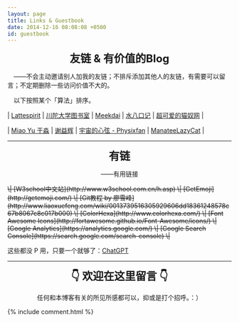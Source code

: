 ```yaml
---
layout: page
title: Links & Guestbook
date: 2014-12-16 08:08:08 +0500
id: guestbook
---
```


<center><i class="fas fa-chess-rook fa-3x"></i></center>

<p><center><strong><font size="5">友链 & 有价值的Blog</font></strong></center></p>

　——不会主动邀请别人加我的友链；不排斥添加其他人的友链，有需要可以留言；不定期删除一些访问价值不大的。

　以下按照某个「算法」排序。

\| [Lattespirit](http://www.lattespirit.com/) \| [川陀大学图书室](https://www.shimmy1996.com/) \| [Meekdai](http://meekdai.com/) \| [水八口记](https://blog.shuiba.co/) \| [超可爱的猫奴网](http://mao.nu) \|

\| [Miao Yu 于淼](https://yufree.cn/) \| [谢益辉](https://yihui.name/cn/) \| [宇宙的心弦 - Physixfan](https://www.physixfan.com/) \| [ManateeLazyCat](https://manateelazycat.github.io) \|

------

<p><center><strong><font size="5">有链</font></strong></center></p>
<p></p><center>——有用链接</center><p></p>
<s>\| [W3school中文站](http://www.w3school.com.cn/h.asp) \| [GetEmoji](http://getemoji.com/) \| [Git教程 by 廖雪峰](http://www.liaoxuefeng.com/wiki/0013739516305929606dd18361248578c67b8067c8c017b000) \| [ColorHexa](http://www.colorhexa.com/) \| [Font Awesome Icons](http://fortawesome.github.io/Font-Awesome/icons/) \| [Google Analytics](https://analytics.google.com/) \| [Google Search Console](https://search.google.com/search-console) \|</s>

这些都没 P 用，只要一个就够了：[ChatGPT](https://chat.openai.com/)

------

<p><center><strong><font size="5">👇 欢迎在这里留言 👇</font></strong></center></p>
<p></p><center>任何和本博客有关的所见所感都可以，抑或是打个招呼。：）</center><p></p>

<div align="left">
{% include comment.html %}
</div>



